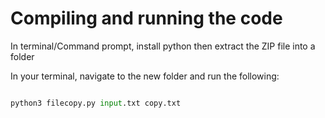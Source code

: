 # Compiling and running the code

In terminal/Command prompt, install python then extract the ZIP file into a folder

In your terminal, navigate to the new folder and run the following:

```python

python3 filecopy.py input.txt copy.txt

```
